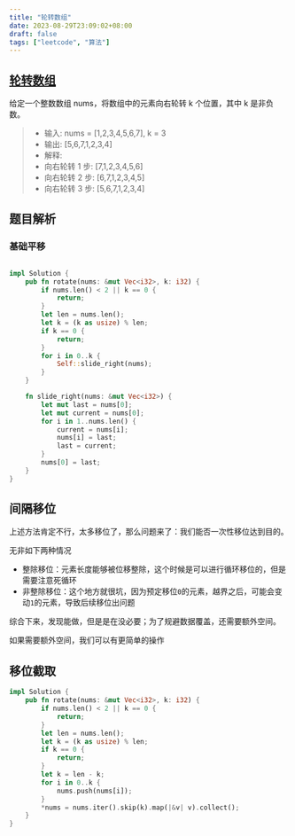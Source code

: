 ```yaml
---
title: "轮转数组"
date: 2023-08-29T23:09:02+08:00
draft: false
tags: ["leetcode", "算法"]
---
```


## [轮转数组](https://leetcode.cn/problems/rotate-array/)

给定一个整数数组 nums，将数组中的元素向右轮转 k 个位置，其中 k 是非负数。

>- 输入: nums = [1,2,3,4,5,6,7], k = 3
>- 输出: [5,6,7,1,2,3,4]
>- 解释:
>- 向右轮转 1 步: [7,1,2,3,4,5,6]
>- 向右轮转 2 步: [6,7,1,2,3,4,5]
>- 向右轮转 3 步: [5,6,7,1,2,3,4]

## 题目解析

### 基础平移

```rust

impl Solution {
    pub fn rotate(nums: &mut Vec<i32>, k: i32) {
        if nums.len() < 2 || k == 0 {
            return;
        }
        let len = nums.len();
        let k = (k as usize) % len;
        if k == 0 {
            return;
        }
        for i in 0..k {
            Self::slide_right(nums);
        }
    }

    fn slide_right(nums: &mut Vec<i32>) {
        let mut last = nums[0];
        let mut current = nums[0];
        for i in 1..nums.len() {
            current = nums[i];
            nums[i] = last;
            last = current;
        }
        nums[0] = last;
    }
}
```

## 间隔移位

上述方法肯定不行，太多移位了，那么问题来了：我们能否一次性移位达到目的。

无非如下两种情况
- 整除移位：元素长度能够被位移整除，这个时候是可以进行循环移位的，但是需要注意死循环
- 非整除移位：这个地方就很坑，因为预定移位`0`的元素，越界之后，可能会变动`1`的元素，导致后续移位出问题

综合下来，发现能做，但是是在没必要；为了规避数据覆盖，还需要额外空间。

如果需要额外空间，我们可以有更简单的操作

## 移位截取

```rust
impl Solution {
    pub fn rotate(nums: &mut Vec<i32>, k: i32) {
        if nums.len() < 2 || k == 0 {
            return;
        }
        let len = nums.len();
        let k = (k as usize) % len;
        if k == 0 {
            return;
        }
        let k = len - k;
        for i in 0..k {
            nums.push(nums[i]);
        }
        *nums = nums.iter().skip(k).map(|&v| v).collect();
    }
}
```



